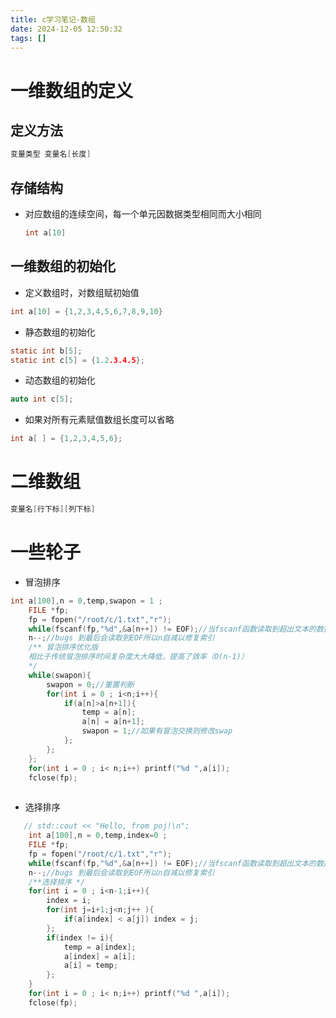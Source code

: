 ```yaml
---
title: c学习笔记-数组
date: 2024-12-05 12:50:32
tags: []
---
```


# 一维数组的定义

## 定义方法

```c
变量类型 变量名[长度] 
```

## 存储结构

* 对应数组的连续空间，每一个单元因数据类型相同而大小相同

  ```c
  int a[10]
  ```



## 一维数组的初始化

* 定义数组时，对数组赋初始值

```c
int a[10] = {1,2,3,4,5,6,7,8,9,10}
```

* 静态数组的初始化

```c
static int b[5];
static int c[5] = {1.2.3.4.5};
```

* 动态数组的初始化

```c
auto int c[5];
```

* 如果对所有元素赋值数组长度可以省略

```c
int a[ ] = {1,2,3,4,5,6};
```

# 二维数组

```c
变量名[行下标][列下标]
```



# 一些轮子

* 冒泡排序

```c
int a[100],n = 0,temp,swapon = 1 ;
    FILE *fp;
    fp = fopen("/root/c/1.txt","r");
    while(fscanf(fp,"%d",&a[n++]) != EOF);//当fscanf函数读取到超出文本的数据则会返回EOF
    n--;//bugs 到最后会读取到EOF所以n自减以修复索引
    /** 冒泡排序优化版
    相比于传统冒泡排序时间复杂度大大降低，提高了效率（O(n-1)）
    */
    while(swapon){
        swapon = 0;//重置判断
        for(int i = 0 ; i<n;i++){
            if(a[n]>a[n+1]){
                temp = a[n];
                a[n] = a[n+1];
                swapon = 1;//如果有冒泡交换则修改swap
            };
        };
    };
    for(int i = 0 ; i< n;i++) printf("%d ",a[i]);
    fclose(fp); 
    
```



* 选择排序

```c
   // std::cout << "Hello, from poj!\n";
    int a[100],n = 0,temp,index=0 ;
    FILE *fp;
    fp = fopen("/root/c/1.txt","r");
    while(fscanf(fp,"%d",&a[n++]) != EOF);//当fscanf函数读取到超出文本的数据则会返回EOF
    n--;//bugs 到最后会读取到EOF所以n自减以修复索引
    /**选择排序 */
    for(int i = 0 ; i<n-1;i++){
        index = i;
        for(int j=i+1;j<n;j++ ){
            if(a[index] < a[j]) index = j;
        };
        if(index != i){
            temp = a[index];
            a[index] = a[i];
            a[i] = temp;
        };
    }
    for(int i = 0 ; i< n;i++) printf("%d ",a[i]);
    fclose(fp); 
```

